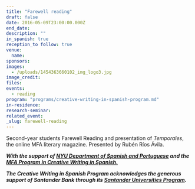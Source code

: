 ```yaml
---
title: "Farewell reading"
draft: false
date: 2016-05-09T23:00:00.000Z
end_date:
description: ""
in_spanish: true
reception_to follow: true
venue:
  name:
sponsors:
images:
  - /uploads/1454363660102_img_logo3.jpg
image_credit:
files:
events:
  - reading
program: "programs/creative-writing-in-spanish-program.md"
in-residence:
research-seminar:
related_event:
_slug: farewell-reading
---
```


Second-year students Farewell Reading and presentation of _Temporales_, the online MFA literary magazine. Presented by Rubén Ríos Ávila.

**_With the support of [NYU Department of Spanish and Portuguese](http://spanish.as.nyu.edu/page/home) and the [MFA Program in Creative Writing in Spanish.](http://cwspanish.as.nyu.edu/page/home)_**

**_The Creative Writing in Spanish Program acknowledges the generous support of Santander Bank through its [Santander Universities Program](https://www.santanderbank.com/us/universities)._**

